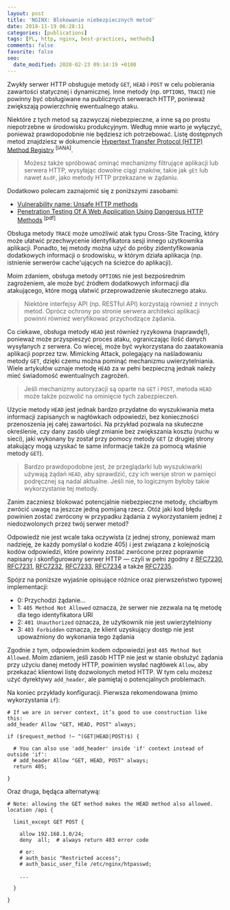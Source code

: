 ```yaml
---
layout: post
title: 'NGINX: Blokowanie niebezpiecznych metod'
date: 2018-11-19 06:28:11
categories: [publications]
tags: [PL, http, nginx, best-practices, methods]
comments: false
favorite: false
seo:
  date_modified: 2020-02-23 09:14:19 +0100
---
```


Zwykły serwer HTTP obsługuje metody `GET`, `HEAD` i `POST` w celu pobierania zawartości statycznej i dynamicznej. Inne metody (np. `OPTIONS`, `TRACE`) nie powinny być obsługiwane na publicznych serwerach HTTP, ponieważ zwiększają powierzchnię ewentualnego ataku.

Niektóre z tych metod są zazwyczaj niebezpieczne, a inne są po prostu niepotrzebne w środowisku produkcyjnym. Według mnie warto je wyłączyć, ponieważ prawdopodobnie nie będziesz ich potrzebować. Listę dostępnych metod znajdziesz w dokumencie [Hypertext Transfer Protocol (HTTP) Method Registry](https://www.iana.org/assignments/http-methods/http-methods.xhtml) <sup>[IANA]</sup>.

  > Możesz także spróbować ominąć mechanizmy filtrujące aplikacji lub serwera HTTP, wysyłając dowolne ciągi znaków, takie jak `gEt` lub nawet `AsdF`, jako metody HTTP przekazane w żądaniu.

Dodatkowo polecam zaznajomić się z poniższymi zasobami:

- [Vulnerability name: Unsafe HTTP methods](https://www.onwebsecurity.com/security/unsafe-http-methods.html)
- [Penetration Testing Of A Web Application Using Dangerous HTTP Methods](https://www.sans.org/reading-room/whitepapers/testing/penetration-testing-web-application-dangerous-http-methods-33945) <sup>[pdf]</sup>

Obsługa metody `TRACE` może umożliwić atak typu Cross-Site Tracing, który może ułatwić przechwycenie identyfikatora sesji innego użytkownika aplikacji. Ponadto, tej metody można użyć do próby zidentyfikowania dodatkowych informacji o środowisku, w którym działa aplikacja (np. istnienie serwerów cache'ujących na ścieżce do aplikacji).

Moim zdaniem, obsługa metody `OPTIONS` nie jest bezpośrednim zagrożeniem, ale może być źródłem dodatkowych informacji dla atakującego, które mogą ułatwić przeprowadzenie skutecznego ataku.

  > Niektóre interfejsy API (np. RESTful API) korzystają również z innych metod. Oprócz ochrony po stronie serwera architekci aplikacji powinni również weryfikować przychodzące żądania.

Co ciekawe, obsługa metody `HEAD` jest również ryzykowna (naprawdę!), ponieważ może przyspieszyć proces ataku, ograniczając ilość danych wysyłanych z serwera. Co wiecej, może być wykorzystana do zaatakowania aplikacji poprzez tzw. Mimicking Attack, polegający na naśladowaniu metody `GET`, dzięki czemu można pominąć mechanizmu uwierzytelniania. Wiele artykułów uznaje metodę `HEAD` za w pełni bezpieczną jednak należy mieć świadomość ewentualnych zagrożeń.

  > Jeśli mechanizmy autoryzacji są oparte na `GET` i `POST`, metoda `HEAD` może także pozwolić na ominięcie tych zabezpieczeń.

Użycie metody `HEAD` jest jednak bardzo przydatne do wyszukiwania meta informacji zapisanych w nagłówkach odpowiedzi, bez konieczności przenoszenia jej całej zawartości. Na przykład pozwala na skuteczne określenie, czy dany zasób uległ zmianie bez zwiększania kosztu (ruchu w sieci), jaki wykonany by został przy pomocy metody `GET` (z drugiej strony atakujący mogą uzyskać te same informacje także za pomocą właśnie metody `GET`).

  > Bardzo prawdopodobne jest, że przeglądarki lub wyszukiwarki używają żądań `HEAD`, aby sprawdzić, czy ich wersje stron w pamięci podręcznej są nadal aktualne. Jeśli nie, to logicznym byłoby takie wykorzystanie tej metody.

Zanim zaczniesz blokować potencjalnie niebezpieczne metody, chciałbym zwrócić uwagę na jeszcze jedną pomijaną rzecz. Otóż jaki kod błędu powinien zostać zwrócony w przypadku żądania z wykorzystaniem jednej z niedozwolonych przez twój serwer metod?

Odpowiedź nie jest wcale taka oczywista (z jednej strony, ponieważ mam nadzieję, że każdy pomyślał o kodzie 405) i jest związana z kolejnością kodów odpowiedzi, które powinny zostać zwrócone przez poprawnie napisany i skonfigurowany serwer HTTP — czyli w pełni zgodny z [RFC7230](https://tools.ietf.org/html/rfc7230), [RFC7231](https://tools.ietf.org/html/rfc7231), [RFC7232](https://tools.ietf.org/html/rfc7232), [RFC7233](https://tools.ietf.org/html/rfc7233), [RFC7234](https://tools.ietf.org/html/rfc7234) a także [RFC7235](https://tools.ietf.org/html/rfc7235).

Spójrz na poniższe wyjaśnie opisujące różnice oraz pierwszeństwo typowej implementacji:

- 0: Przychodzi żądanie...
- 1: `405 Method Not Allowed` oznacza, że serwer nie zezwala na tę metodę dla tego identyfikatora URI
- 2: `401 Unauthorized` oznacza, że użytkownik nie jest uwierzytelniony
- 3: `403 Forbidden` oznacza, że klient uzyskujący dostęp nie jest upoważniony do wykonania tego żądania

Zgodnie z tym, odpowiednim kodem odpowiedzi jest `405 Method Not Allowed`. Moim zdaniem, jeśli zasób HTTP nie jest w stanie obsłużyć żądania przy użyciu danej metody HTTP, powinien wysłać nagłówek `Allow`, aby przekazać klientowi listę dozwolonych metod HTTP. W tym celu możesz użyć dyrektywy `add_header`, ale pamiętaj o potencjalnych problemach.

Na koniec przykłady konfiguracji. Pierwsza rekomendowana (mimo wykorzystania `if`):

```nginx
# If we are in server context, it’s good to use construction like this:
add_header Allow "GET, HEAD, POST" always;

if ($request_method !~ ^(GET|HEAD|POST)$) {

  # You can also use 'add_header' inside 'if' context instead of outside 'if':
  # add_header Allow "GET, HEAD, POST" always;
  return 405;

}
```

Oraz druga, będąca alternatywą:

```nginx
# Note: allowing the GET method makes the HEAD method also allowed.
location /api {

  limit_except GET POST {

    allow 192.168.1.0/24;
    deny  all;  # always return 403 error code

    # or:
    # auth_basic "Restricted access";
    # auth_basic_user_file /etc/nginx/htpasswd;

    ...

  }

}
```
